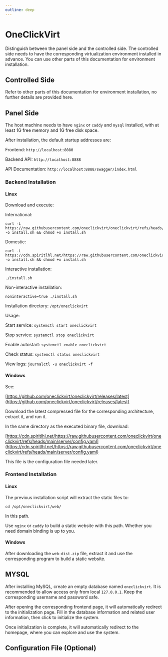 ```yaml
---
outline: deep
---
```


# OneClickVirt

Distinguish between the panel side and the controlled side. The controlled side needs to have the corresponding virtualization environment installed in advance. You can use other parts of this documentation for environment installation.

## Controlled Side

Refer to other parts of this documentation for environment installation, no further details are provided here.

## Panel Side

The host machine needs to have ```nginx``` or ```caddy``` and ```mysql``` installed, with at least 1G free memory and 1G free disk space.

After installation, the default startup addresses are:

Frontend: ```http://localhost:8080```

Backend API: ```http://localhost:8888```

API Documentation: ```http://localhost:8888/swagger/index.html```

### Backend Installation

#### Linux

Download and execute:

International:

```shell
curl -L https://raw.githubusercontent.com/oneclickvirt/oneclickvirt/refs/heads/main/install.sh -o install.sh && chmod +x install.sh
````

Domestic:

```shell
curl -L https://cdn.spiritlhl.net/https://raw.githubusercontent.com/oneclickvirt/oneclickvirt/refs/heads/main/install.sh -o install.sh && chmod +x install.sh
```

Interactive installation:

```
./install.sh
```

Non-interactive installation:

```
noninteractive=true ./install.sh
```

Installation directory: `/opt/oneclickvirt`

Usage:

Start service: `systemctl start oneclickvirt`

Stop service: `systemctl stop oneclickvirt`

Enable autostart: `systemctl enable oneclickvirt`

Check status: `systemctl status oneclickvirt`

View logs: `journalctl -u oneclickvirt -f`

#### Windows

See:

[https://github.com/oneclickvirt/oneclickvirt/releases/latest](https://github.com/oneclickvirt/oneclickvirt/releases/latest)

Download the latest compressed file for the corresponding architecture, extract it, and run it.

In the same directory as the executed binary file, download:

[https://cdn.spiritlhl.net/https://raw.githubusercontent.com/oneclickvirt/oneclickvirt/refs/heads/main/server/config.yaml](https://cdn.spiritlhl.net/https://raw.githubusercontent.com/oneclickvirt/oneclickvirt/refs/heads/main/server/config.yaml)

This file is the configuration file needed later.

### Frontend Installation

#### Linux

The previous installation script will extract the static files to:

```shell
cd /opt/oneclickvirt/web/
```

In this path.

Use `nginx` or `caddy` to build a static website with this path. Whether you need domain binding is up to you.

#### Windows

After downloading the `web-dist.zip` file, extract it and use the corresponding program to build a static website.

## MYSQL

After installing MySQL, create an empty database named ```oneclickvirt```. It is recommended to allow access only from local ```127.0.0.1```. Keep the corresponding username and password safe.

After opening the corresponding frontend page, it will automatically redirect to the initialization page. Fill in the database information and related user information, then click to initialize the system.

Once initialization is complete, it will automatically redirect to the homepage, where you can explore and use the system.

## Configuration File (Optional)